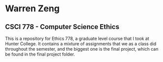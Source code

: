 # Warren Zeng
## CSCI 778 - Computer Science Ethics

This is a repository for Ethics 778, a graduate level course that I took at Hunter College. 
It contains a mixture of assignments that we as a class did throughout the semester, and the biggest one is the final project, which can be found in the final project folder.
